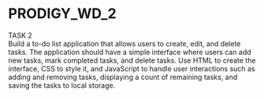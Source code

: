 # PRODIGY_WD_2

TASK 2
<br>
Build a to-do list application that allows users to create, edit, and delete tasks. The application should have a simple interface where users can add new tasks, mark completed tasks, and delete tasks. Use HTML to create the interface, CSS to style it, and JavaScript to handle user interactions such as adding and removing tasks, displaying a count of remaining tasks, and saving the tasks to local storage.
